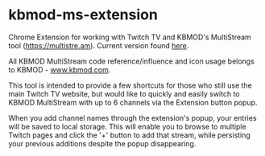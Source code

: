 kbmod-ms-extension
==================

Chrome Extension for working with Twitch TV and KBMOD's MultiStream tool (https://multistre.am). Current version found [here](https://chrome.google.com/webstore/detail/kbmod-multistream-extensi/njglhbamlnkijhmcpnphfjeboaddnend "Extension in the Chrome Store").

All KBMOD MultiStream code reference/influence and icon usage belongs to KBMOD - www.kbmod.com.

This tool is intended to provide a few shortcuts for those who still use the main Twitch TV 
website, but would like to quickly and easily switch to KBMOD MultiStream with up to 6 channels
via the Extension button popup.

When you add channel names through the extension's popup, your entries will be saved to local storage. This
will enable you to browse to multiple Twitch pages and click the '+' button to add that stream, while
persisting your previous additions despite the popup disappearing.
